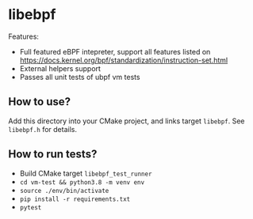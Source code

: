# libebpf

Features:
- Full featured eBPF intepreter, support all features listed on https://docs.kernel.org/bpf/standardization/instruction-set.html
- External helpers support
- Passes all unit tests of ubpf vm tests

## How to use?

Add this directory into your CMake project, and links target `libebpf`. See `libebpf.h` for details.

## How to run tests?

- Build CMake target `libebpf_test_runner`
- `cd vm-test && python3.8 -m venv env`
- `source ./env/bin/activate`
- `pip install -r requirements.txt`
- `pytest`
